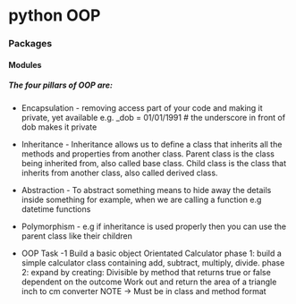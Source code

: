 # python OOP
### Packages
#### Modules

##### The four pillars of OOP are:
- Encapsulation - removing access part of your code and making it private, yet available 
  e.g. _dob = 01/01/1991 # the underscore in front of dob makes it private
  
- Inheritance - Inheritance allows us to define a class that inherits all the methods and properties from another class.
Parent class is the class being inherited from, also called base class.
Child class is the class that inherits from another class, also called derived class.
  
- Abstraction - To abstract something means to hide away the details inside something for example, when we are calling a function e.g datetime functions
- Polymorphism - e.g if inheritance is used properly then you can use the parent class like their children


- OOP Task -1
Build a basic object Orientated Calculator
phase 1: build a simple calculator class containing add, subtract, multiply, divide.
phase 2: expand by creating:
Divisible by method that returns true or false dependent on the outcome
Work out and return the area of a triangle
inch to cm converter
NOTE -> Must be in class and method format

